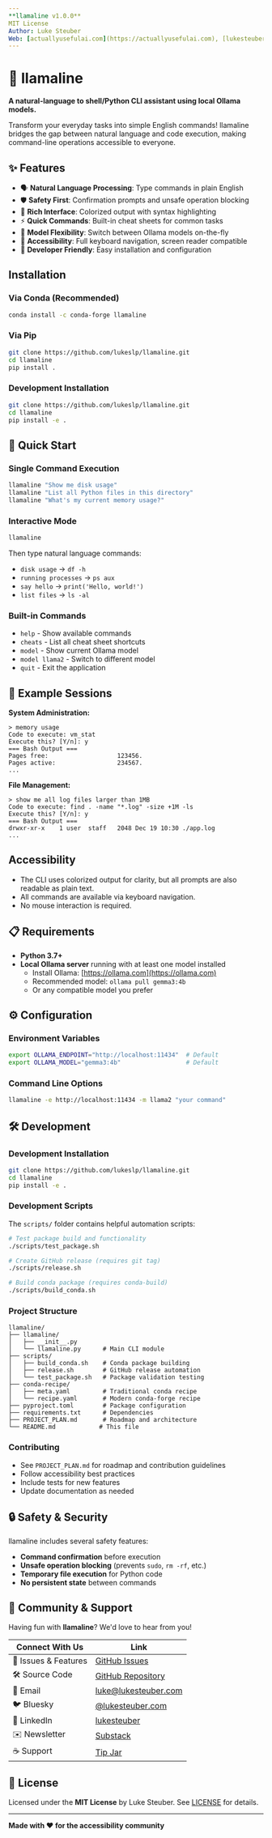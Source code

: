 ```yaml
---
**llamaline v1.0.0**  
MIT License  
Author: Luke Steuber  
Web: [actuallyusefulai.com](https://actuallyusefulai.com), [lukesteuber.com](https://lukesteuber.com)
---
```


# 🦙 llamaline

**A natural-language to shell/Python CLI assistant using local Ollama models.**

Transform your everyday tasks into simple English commands! llamaline bridges the gap between natural language and code execution, making command-line operations accessible to everyone.

## ✨ Features

- 🗣️ **Natural Language Processing**: Type commands in plain English
- 🛡️ **Safety First**: Confirmation prompts and unsafe operation blocking  
- 🎨 **Rich Interface**: Colorized output with syntax highlighting
- ⚡ **Quick Commands**: Built-in cheat sheets for common tasks
- 🔄 **Model Flexibility**: Switch between Ollama models on-the-fly
- 🎯 **Accessibility**: Full keyboard navigation, screen reader compatible
- 🔧 **Developer Friendly**: Easy installation and configuration

## Installation

### Via Conda (Recommended)
```bash
conda install -c conda-forge llamaline
```

### Via Pip
```bash
git clone https://github.com/lukeslp/llamaline.git
cd llamaline
pip install .
```

### Development Installation
```bash
git clone https://github.com/lukeslp/llamaline.git
cd llamaline
pip install -e .
```

## 🚀 Quick Start

### Single Command Execution
```bash
llamaline "Show me disk usage"
llamaline "List all Python files in this directory"
llamaline "What's my current memory usage?"
```

### Interactive Mode
```bash
llamaline
```

Then type natural language commands:
- `disk usage` → `df -h`
- `running processes` → `ps aux`
- `say hello` → `print('Hello, world!')`
- `list files` → `ls -al`

### Built-in Commands
- `help` - Show available commands
- `cheats` - List all cheat sheet shortcuts
- `model` - Show current Ollama model
- `model llama2` - Switch to different model
- `quit` - Exit the application

## 🎯 Example Sessions

**System Administration:**
```
> memory usage
Code to execute: vm_stat
Execute this? [Y/n]: y
=== Bash Output ===
Pages free:                   123456.
Pages active:                 234567.
...
```

**File Management:**
```
> show me all log files larger than 1MB
Code to execute: find . -name "*.log" -size +1M -ls
Execute this? [Y/n]: y
=== Bash Output ===
drwxr-xr-x    1 user  staff   2048 Dec 19 10:30 ./app.log
...
```

## Accessibility
- The CLI uses colorized output for clarity, but all prompts are also readable as plain text.
- All commands are available via keyboard navigation.
- No mouse interaction is required.

## 📋 Requirements

- **Python 3.7+**
- **Local Ollama server** running with at least one model installed
  - Install Ollama: [https://ollama.com](https://ollama.com)
  - Recommended model: `ollama pull gemma3:4b`
  - Or any compatible model you prefer

## ⚙️ Configuration

### Environment Variables
```bash
export OLLAMA_ENDPOINT="http://localhost:11434"  # Default
export OLLAMA_MODEL="gemma3:4b"                  # Default
```

### Command Line Options
```bash
llamaline -e http://localhost:11434 -m llama2 "your command"
```

## 🛠 Development

### Development Installation
```bash
git clone https://github.com/lukeslp/llamaline.git
cd llamaline
pip install -e .
```

### Development Scripts

The `scripts/` folder contains helpful automation scripts:

```bash
# Test package build and functionality
./scripts/test_package.sh

# Create GitHub release (requires git tag)
./scripts/release.sh

# Build conda package (requires conda-build)
./scripts/build_conda.sh
```

### Project Structure
```
llamaline/
├── llamaline/
│   ├── __init__.py
│   └── llamaline.py      # Main CLI module
├── scripts/
│   ├── build_conda.sh    # Conda package building
│   ├── release.sh        # GitHub release automation
│   └── test_package.sh   # Package validation testing
├── conda-recipe/
│   ├── meta.yaml         # Traditional conda recipe
│   └── recipe.yaml       # Modern conda-forge recipe
├── pyproject.toml        # Package configuration
├── requirements.txt      # Dependencies
├── PROJECT_PLAN.md       # Roadmap and architecture
└── README.md            # This file
```

### Contributing
- See `PROJECT_PLAN.md` for roadmap and contribution guidelines
- Follow accessibility best practices
- Include tests for new features
- Update documentation as needed

## 🔒 Safety & Security

llamaline includes several safety features:
- **Command confirmation** before execution
- **Unsafe operation blocking** (prevents `sudo`, `rm -rf`, etc.)
- **Temporary file execution** for Python code
- **No persistent state** between commands

## 🌟 Community & Support

Having fun with **llamaline**? We'd love to hear from you!

| Connect With Us | Link |
|-----------------|------|
| 🐛 Issues & Features | [GitHub Issues](https://github.com/lukeslp/llamaline/issues) |
| 🛠️ Source Code | [GitHub Repository](https://github.com/lukeslp/llamaline) |
| 📧 Email | <luke@lukesteuber.com> |
| 🐦 Bluesky | [@lukesteuber.com](https://bsky.app/profile/lukesteuber.com) |
| 💼 LinkedIn | [lukesteuber](https://www.linkedin.com/in/lukesteuber/) |
| ✉️ Newsletter | [Substack](https://lukesteuber.substack.com/) |
| ☕ Support | [Tip Jar](https://usefulai.lemonsqueezy.com/buy/bf6ce1bd-85f5-4a09-ba10-191a670f74af) |

## 📄 License

Licensed under the **MIT License** by Luke Steuber. See [LICENSE](LICENSE) for details.

---

**Made with ❤️ for the accessibility community**

